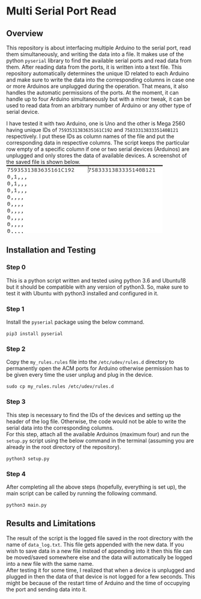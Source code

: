 # Multi Serial Port Read

## Overview
This repository is about interfacing multiple Arduino to the serial port, read them simultaneously, and writing the data into a file. It makes use of the python `pyserial` library to find the available serial ports and read data from them. After reading data from the ports, it is written into a text file. This repository automatically determines the unique ID related to each Arduino and make sure to write the data into the corresponding columns in case one or more Arduinos are unplugged during the operation. That means, it also handles the automatic permissions of the ports. At the moment, it can handle up to four Arduino simultaneously but with a minor tweak, it can be used to read data from an arbitrary number of Arduino or any other type of serial device.  

I have tested it with two Arduino, one is Uno and the other is Mega 2560 having unique IDs of `7593531383635161C192` and `7583331383335140B121` respectively. I put these IDs as column names of the file and put the corresponding data in respective columns. The script keeps the particular row empty of a specific column if one or two serial devices (Arduinos) are unplugged and only stores the data of available devices. A screenshot of the saved file is shown below.  
![plot](./images/sample_saved_data.png)

## Installation and Testing
### Step 0
This is a python script written and tested using python 3.6 and Ubuntu18 but it should be compatible with any version of python3. So, make sure to test it with Ubuntu with python3 installed and configured in it.  

### Step 1
Install the `pyserial` package using the below command.  
```
pip3 install pyserial 
```

### Step 2
Copy the `my_rules.rules` file into the `/etc/udev/rules.d` directory to permanently open the ACM ports for Arduino otherwise permission has to be given every time the user unplug and plug in the device.
```
sudo cp my_rules.rules /etc/udev/rules.d
```

### Step 3
This step is necessary to find the IDs of the devices and setting up the header of the log file. Otherwise, the code would not be able to write the serial data into the corresponding columns.  
For this step, attach all the available Arduinos (maximum four) and run the `setup.py` script using the below command in the terminal (assuming you are already in the root directory of the repository).
```
python3 setup.py
```

### Step 4
After completing all the above steps (hopefully, everything is set up), the main script can be called by running the following command.
```
python3 main.py
```


## Results and Limitations
The result of the script is the logged file saved in the root directory with the name of `data_log.txt`. This file gets appended with the new data. If you wish to save data in a new file instead of appending into it then this file can be moved/saved somewhere else and the data will automatically be logged into a new file with the same name.  
After testing it for some time, I realized that when a device is unplugged and plugged in then the data of that device is not logged for a few seconds. This might be because of the restart time of Arduino and the time of occupying the port and sending data into it. 



